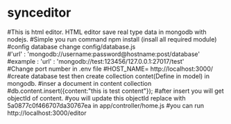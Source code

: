 # synceditor
#This is html editor. HTML editor save real type data in mongodb with nodejs.
#Simple you run command npm install (insall all required module)
#config database change config/database.js  
#'url' : 'mongodb://username:password@hostname:post/database' 
#example : 'url' : 'mongodb://test:123456/127.0.0.1:27017/test'  
#Change port number in .env file
#HOST_NAME= http://localhost:3000/ 
#create database test then create collection contet(Define in model) in mongodb.
#inser a document in content collection 
#db.content.insert({content:"this is test content"});
#after insert you will get objectId of content.
#you will update this objectId replace with 5a0877c0f466707da30767ea in app/controller/home.js
#you can run http://localhost:3000/editor
 
